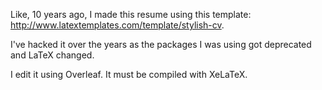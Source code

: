 Like, 10 years ago, I made this resume using this template: http://www.latextemplates.com/template/stylish-cv.

I've hacked it over the years as the packages I was using got deprecated and LaTeX changed.

I edit it using Overleaf. It must be compiled with XeLaTeX.
